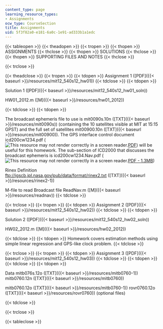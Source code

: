 ```yaml
---
content_type: page
learning_resource_types:
- Assignments
ocw_type: CourseSection
title: Assignments
uid: 5f3f82a0-e181-6a0c-1e91-ad333b1a1edc
---
```


{{< tableopen >}}
{{< theadopen >}}
{{< tropen >}}
{{< thopen >}}
ASSIGNMENTS
{{< thclose >}}
{{< thopen >}}
SOLUTIONS
{{< thclose >}}
{{< thopen >}}
SUPPORTING FILES AND NOTES
{{< thclose >}}

{{< trclose >}}

{{< theadclose >}}
{{< tropen >}}
{{< tdopen >}}
Assignment 1 ([PDF]({{< baseurl >}}/resources/mit12_540s12_hw01))
{{< tdclose >}}
{{< tdopen >}}


Solution 1 ([PDF]({{< baseurl >}}/resources/mit12_540s12_hw01_soln))

HW01\_2012.m ([M]({{< baseurl >}}/resources/hw01_2012))


{{< tdclose >}}
{{< tdopen >}}


The broadcast ephemeris file to use is mit0090s.10n ([TXT]({{< baseurl >}}/resources/mit0090s)) (containing the 10 satellites visible at MIT at 15:15 GPST) and the full set of satellites mit00900.10n ([TXT]({{< baseurl >}}/resources/mit00900)). The GPS interface control document icd200cw1234.pdf (![This resource may not render correctly in a screen reader.](/images/inacessible.gif)[PDF](http://geoweb.mit.edu/~tah/icd200c123.pdf)) will be useful for this homework. The sub-section of ICD2000 that discusses the broadcast ephemeris is icd200cw1234.Nav.pdf (![This resource may not render correctly in a screen reader.](/images/inacessible.gif)[PDF - 1.3MB](http://geoweb.mit.edu/~tah/12.540/icd200cw1234.Nav.pdf))

Rinex Definition  
ftp://igscb.jpl.nasa.gov/pub/data/format/rinex2.txt ([TXT]({{< baseurl >}}/resources/rinex2-1))

M-file to read Broadcast file ReadNav.m ([M]({{< baseurl >}}/resources/readnav))
{{< tdclose >}}

{{< trclose >}}
{{< tropen >}}
{{< tdopen >}}
Assignment 2 ([PDF]({{< baseurl >}}/resources/mit12_540s12_hw02))
{{< tdclose >}}
{{< tdopen >}}


Solution 2 ([PDF]({{< baseurl >}}/resources/mit12_540s12_hw02_soln))

HW02\_2012.m ([M]({{< baseurl >}}/resources/hw02_2012))


{{< tdclose >}}
{{< tdopen >}}
Homework covers estimation methods using simple linear regression and GPS-like clock problem.
{{< tdclose >}}

{{< trclose >}}
{{< tropen >}}
{{< tdopen >}}
Assignment 3 ([PDF]({{< baseurl >}}/resources/mit12_540s12_hw03))
{{< tdclose >}}
{{< tdopen >}}
 
{{< tdclose >}}
{{< tdopen >}}


Data mitb076s.12o ([TXT]({{< baseurl >}}/resources/mitb0760-1)) mitb0760.12n ([TXT]({{< baseurl >}}/resources/mitb0760))

mitb0760.12o ([TXT]({{< baseurl >}}/resources/mitb0760-1)) rovr0760.12o ([TXT]({{< baseurl >}}/resources/rovr0760)) (optional files)


{{< tdclose >}}

{{< trclose >}}

{{< tableclose >}}